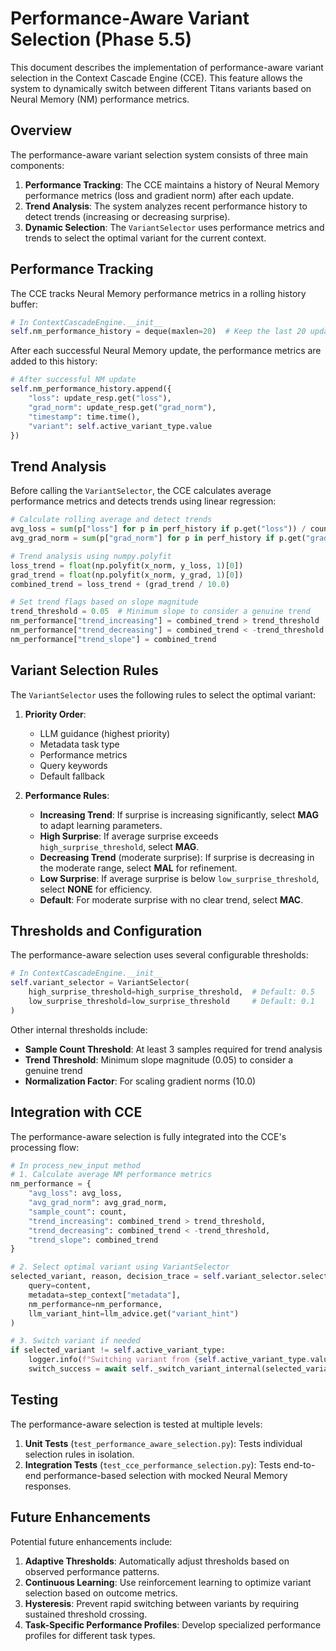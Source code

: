 # Performance-Aware Variant Selection (Phase 5.5)

This document describes the implementation of performance-aware variant selection in the Context Cascade Engine (CCE). This feature allows the system to dynamically switch between different Titans variants based on Neural Memory (NM) performance metrics.

## Overview

The performance-aware variant selection system consists of three main components:

1. **Performance Tracking**: The CCE maintains a history of Neural Memory performance metrics (loss and gradient norm) after each update.
2. **Trend Analysis**: The system analyzes recent performance history to detect trends (increasing or decreasing surprise).
3. **Dynamic Selection**: The `VariantSelector` uses performance metrics and trends to select the optimal variant for the current context.

## Performance Tracking

The CCE tracks Neural Memory performance metrics in a rolling history buffer:

```python
# In ContextCascadeEngine.__init__
self.nm_performance_history = deque(maxlen=20)  # Keep the last 20 update metrics
```

After each successful Neural Memory update, the performance metrics are added to this history:

```python
# After successful NM update
self.nm_performance_history.append({
    "loss": update_resp.get("loss"),
    "grad_norm": update_resp.get("grad_norm"),
    "timestamp": time.time(),
    "variant": self.active_variant_type.value
})
```

## Trend Analysis

Before calling the `VariantSelector`, the CCE calculates average performance metrics and detects trends using linear regression:

```python
# Calculate rolling average and detect trends
avg_loss = sum(p["loss"] for p in perf_history if p.get("loss")) / count
avg_grad_norm = sum(p["grad_norm"] for p in perf_history if p.get("grad_norm")) / count

# Trend analysis using numpy.polyfit
loss_trend = float(np.polyfit(x_norm, y_loss, 1)[0])
grad_trend = float(np.polyfit(x_norm, y_grad, 1)[0])
combined_trend = loss_trend + (grad_trend / 10.0)

# Set trend flags based on slope magnitude
trend_threshold = 0.05  # Minimum slope to consider a genuine trend
nm_performance["trend_increasing"] = combined_trend > trend_threshold
nm_performance["trend_decreasing"] = combined_trend < -trend_threshold
nm_performance["trend_slope"] = combined_trend
```

## Variant Selection Rules

The `VariantSelector` uses the following rules to select the optimal variant:

1. **Priority Order**:
   - LLM guidance (highest priority)
   - Metadata task type
   - Performance metrics
   - Query keywords
   - Default fallback

2. **Performance Rules**:
   - **Increasing Trend**: If surprise is increasing significantly, select **MAG** to adapt learning parameters.
   - **High Surprise**: If average surprise exceeds `high_surprise_threshold`, select **MAG**.
   - **Decreasing Trend** (moderate surprise): If surprise is decreasing in the moderate range, select **MAL** for refinement.
   - **Low Surprise**: If average surprise is below `low_surprise_threshold`, select **NONE** for efficiency.
   - **Default**: For moderate surprise with no clear trend, select **MAC**.

## Thresholds and Configuration

The performance-aware selection uses several configurable thresholds:

```python
# In ContextCascadeEngine.__init__
self.variant_selector = VariantSelector(
    high_surprise_threshold=high_surprise_threshold,  # Default: 0.5
    low_surprise_threshold=low_surprise_threshold     # Default: 0.1
)
```

Other internal thresholds include:
- **Sample Count Threshold**: At least 3 samples required for trend analysis
- **Trend Threshold**: Minimum slope magnitude (0.05) to consider a genuine trend
- **Normalization Factor**: For scaling gradient norms (10.0)

## Integration with CCE

The performance-aware selection is fully integrated into the CCE's processing flow:

```python
# In process_new_input method
# 1. Calculate average NM performance metrics
nm_performance = {
    "avg_loss": avg_loss,
    "avg_grad_norm": avg_grad_norm,
    "sample_count": count,
    "trend_increasing": combined_trend > trend_threshold,
    "trend_decreasing": combined_trend < -trend_threshold,
    "trend_slope": combined_trend
}

# 2. Select optimal variant using VariantSelector
selected_variant, reason, decision_trace = self.variant_selector.select_variant(
    query=content,
    metadata=step_context["metadata"],
    nm_performance=nm_performance,
    llm_variant_hint=llm_advice.get("variant_hint")
)

# 3. Switch variant if needed
if selected_variant != self.active_variant_type:
    logger.info(f"Switching variant from {self.active_variant_type.value} to {selected_variant.value} ({reason})")
    switch_success = await self._switch_variant_internal(selected_variant, reason)
```

## Testing

The performance-aware selection is tested at multiple levels:

1. **Unit Tests** (`test_performance_aware_selection.py`): Tests individual selection rules in isolation.
2. **Integration Tests** (`test_cce_performance_selection.py`): Tests end-to-end performance-based selection with mocked Neural Memory responses.

## Future Enhancements

Potential future enhancements include:

1. **Adaptive Thresholds**: Automatically adjust thresholds based on observed performance patterns.
2. **Continuous Learning**: Use reinforcement learning to optimize variant selection based on outcome metrics.
3. **Hysteresis**: Prevent rapid switching between variants by requiring sustained threshold crossing.
4. **Task-Specific Performance Profiles**: Develop specialized performance profiles for different task types.

